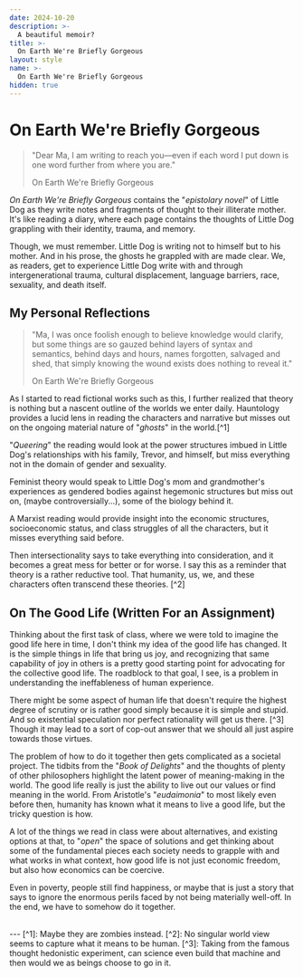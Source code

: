 ```yaml
---
date: 2024-10-20
description: >-
  A beautiful memoir?
title: >-
  On Earth We're Briefly Gorgeous
layout: style
name: >-
  On Earth We're Briefly Gorgeous
hidden: true
---
```


# On Earth We're Briefly Gorgeous

> "Dear Ma, I am writing to reach you—even if each word I put down is one word further from where you are."
> <figcaption class="blockquote-footer">On Earth We're Briefly Gorgeous</figcaption>

*On Earth We're Briefly Gorgeous* contains the "*epistolary novel*" of Little Dog as they write notes and fragments of thought to their illiterate mother. It's like reading a diary, where each page contains the thoughts of Little Dog grappling with their identity, trauma, and memory.

Though, we must remember. Little Dog is writing not to himself but to his mother. And in his prose, the ghosts he grappled with are made clear. We, as readers, get to experience Little Dog write with and through intergenerational trauma, cultural displacement, language barriers, race, sexuality, and death itself.

## My Personal Reflections

> "Ma, I was once foolish enough to believe knowledge would clarify, but some things are so gauzed behind layers of syntax and semantics, behind days and hours, names forgotten, salvaged and shed, that simply knowing the wound exists does nothing to reveal it."
> <figcaption class="blockquote-footer">On Earth We're Briefly Gorgeous</figcaption>

As I started to read fictional works such as this, I further realized that theory is nothing but a nascent outline of the worlds we enter daily. Hauntology provides a lucid lens in reading the characters and narrative but misses out on the ongoing material nature of "*ghosts*" in the world.[^1]

"*Queering*" the reading would look at the power structures imbued in Little Dog's relationships with his family, Trevor, and himself, but miss everything not in the domain of gender and sexuality.

Feminist theory would speak to Little Dog's mom and grandmother's experiences as gendered bodies against hegemonic structures but miss out on, (maybe controversially...), some of the biology behind it.

A Marxist reading would provide insight into the economic structures, socioeconomic status, and class struggles of all the characters, but it misses everything said before.

Then intersectionality says to take everything into consideration, and it becomes a great mess for better or for worse. I say this as a reminder that theory is a rather reductive tool. That humanity, us, we, and these characters often transcend these theories. [^2]

## On The Good Life (Written For an Assignment)

Thinking about the first task of class, where we were told to imagine the good life here in time, I don't think my idea of the good life has changed. It is the simple things in life that bring us joy, and recognizing that same capability of joy in others is a pretty good starting point for advocating for the collective good life. The roadblock to that goal, I see, is a problem in understanding the ineffableness of human experience.

There might be some aspect of human life that doesn't require the highest degree of scrutiny or is rather good simply because it is simple and stupid. And so existential speculation nor perfect rationality will get us there. [^3] Though it may lead to a sort of cop-out answer that we should all just aspire towards those virtues.

The problem of how to do it together then gets complicated as a societal project. The tidbits from the "*Book of Delights*" and the thoughts of plenty of other philosophers highlight the latent power of meaning-making in the world. The good life really is just the ability to live out our values or find meaning in the world. From Aristotle's "*eudaimonia*" to most likely even before then, humanity has known what it means to live a good life, but the tricky question is how.

A lot of the things we read in class were about alternatives, and existing options at that, to "*open*" the space of solutions and get thinking about some of the fundamental pieces each society needs to grapple with and what works in what context, how good life is not just economic freedom, but also how economics can be coercive.

Even in poverty, people still find happiness, or maybe that is just a story that says to ignore the enormous perils faced by not being materially well-off. In the end, we have to somehow do it together.

<br/>
---
[^1]: Maybe they are zombies instead.
[^2]: No singular world view seems to capture what it means to be human.
[^3]: Taking from the famous thought hedonistic experiment, can science even build that machine and then would we as beings choose to go in it.

